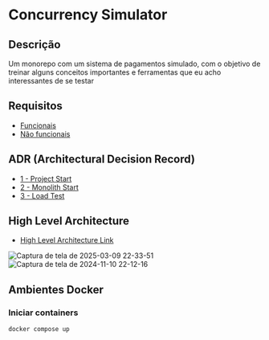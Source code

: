 # Concurrency Simulator

## Descrição 

Um monorepo com um sistema de pagamentos simulado, com o objetivo de treinar alguns conceitos importantes e ferramentas que eu acho interessantes de se testar

## Requisitos

- [Funcionais](./docs/requisitos/rf.md)
- [Não funcionais](./docs/requisitos/rnf.md)

## ADR (Architectural Decision Record)
- [1 - Project Start](./docs/ADRs/1%20-%20Project%20Start.md)
- [2 - Monolith Start](./docs/ADRs/2%20-%20Monolith%20Start.md)
- [3 - Load Test](./docs/ADRs/3%20-%20Load%20Test.md)

## High Level Architecture

- [High Level Architecture Link](https://miro.com/welcomeonboard/Ymx1M214YVEyTHpNU3BFYmVHSXV0bEVNeDhvWU10allDUjJ1Smc4eGlOcjljbEZBRldETFJrbFd1WGRZUUtVMlhRTW54Ujd5UEtEQ3BsbVFxcGo4R1lmd0xrMTVwc0ljUkQ2OU9lU2x6T2Y3RUtZczJpZGQzTStuY0l2TGZ6L0chZQ==?share_link_id=599870259324)

![Captura de tela de 2025-03-09 22-33-51](https://github.com/user-attachments/assets/7de10d44-f03c-4f0a-93dd-3ebeb0c9d2ec)
![Captura de tela de 2024-11-10 22-12-16](https://github.com/user-attachments/assets/c9b959c5-e8ba-4f42-a86f-1a942a10b476)

## Ambientes Docker

### Iniciar containers

```zsh
docker compose up
```
